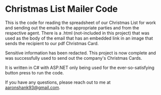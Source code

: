 # Christmas List Mailer Code

This is the code for reading the spreadsheet of our Christmas List for work and sending out the emails to the appropriate parties and from the respective agent. There is a .html (not-included in this project) that was used as the body of the email that has an embedded link in an image that sends the recipient to our pdf Christmas Card.

Sensitive information has been redacted. This project is now complete and was successfully used to send out the company's Christmas Cards.

It is written in C# with ASP.NET only being used for the ever-so-satisfying button press to run the code.

If you have any questions, please reach out to me at aaronshank93@gmail.com.
